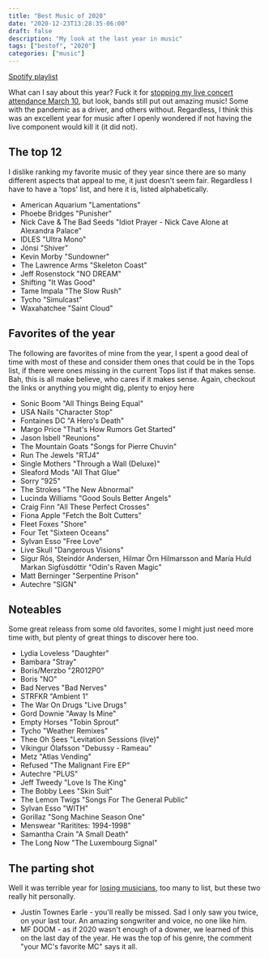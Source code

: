 ```yaml
---
title: "Best Music of 2020"
date: "2020-12-23T13:28:35-06:00"
draft: false
description: "My look at the last year in music"
tags: ["bestof", "2020"]
categories: ["music"]
---
```


[Spotify playlist](https://open.spotify.com/playlist/6okZT5StwwI5gWMStf0gQo?si=ifMUPzi3Thun0fyrirNrMw)

What can I say about this year? Fuck it for [stopping my live concert attendance March 10](https://fak3r.com/music-concerts/), but look, bands still put out amazing music! Some with the pandemic as a driver, and others without. Regardless, I think this was an excellent year for music after I openly wondered if not having the live component would kill it (it did not).

## The top 12

I dislike ranking my favorite music of they year since there are so many different aspects that appeal to me, it just doesn't seem fair. Regardless I have to have a 'tops' list, and here it is, listed alphabetically.

* American Aquarium "Lamentations"
* Phoebe Bridges "Punisher"
* Nick Cave & The Bad Seeds "Idiot Prayer - Nick Cave Alone at Alexandra Palace"
* IDLES "Ultra Mono"
* Jónsi "Shiver"
* Kevin Morby "Sundowner"
* The Lawrence Arms "Skeleton Coast"
* Jeff Rosenstock "NO DREAM"
* Shifting "It Was Good"
* Tame Impala "The Slow Rush"
* Tycho "Simulcast"
* Waxahatchee "Saint Cloud"

## Favorites of the year

The following are favorites of mine from the year, I spent a good deal of time with most of these and consider them ones that could be in the Tops list, if there were ones missing in the current Tops list if that makes sense. Bah, this is all make believe, who cares if it makes sense. Again, checkout the links or anything you might dig, plenty to enjoy here

* Sonic Boom "All Things Being Equal"
* USA Nails "Character Stop"
* Fontaines DC "A Hero's Death"
* Margo Price "That's How Rumors Get Started"
* Jason Isbell "Reunions"
* The Mountain Goats "Songs for Pierre Chuvin"
* Run The Jewels "RTJ4"
* Single Mothers "Through a Wall (Deluxe)"
* Sleaford Mods "All That Glue" 
* Sorry "925"
* The Strokes "The New Abnormal"
* Lucinda Williams "Good Souls Better Angels"
* Craig Finn "All These Perfect Crosses"
* Fiona Apple "Fetch the Bolt Cutters"
* Fleet Foxes "Shore"
* Four Tet "Sixteen Oceans"
* Sylvan Esso "Free Love"
* Live Skull "Dangerous Visions"
* Sigur Rós, Steindór Andersen, Hilmar Örn Hilmarsson and María Huld Markan Sigfúsdóttir "Odin's Raven Magic"
* Matt Berninger "Serpentine Prison"
* Autechre "SIGN"

## Noteables

Some great releass from some old favorites, some I might just need more time with, but plenty of great things to discover here too.

* Lydia Loveless "Daughter"
* Bambara "Stray"
* Boris/Merzbo "2R012P0"
* Boris "NO"
* Bad Nerves "Bad Nerves"
* STRFKR "Ambient 1"
* The War On Drugs "Live Drugs"
* Gord Downie "Away Is Mine"
* Empty Horses "Tobin Sprout"
* Tycho "Weather Remixes"
* Thee Oh Sees "Levitation Sessions (live)"
* Víkingur Ólafsson "Debussy - Rameau"
* Metz "Atlas Vending"
* Refused "The Malignant Fire EP"
* Autechre "PLUS"
* Jeff Tweedy "Love Is The King"
* The Bobby Lees "Skin Suit"
* The Lemon Twigs "Songs For The General Public"
* Sylvan Esso "WITH"
* Gorillaz "Song Machine Season One"
* Menswear "Raritites: 1994-1998"
* Samantha Crain "A Small Death"
* The Long Now "The Luxembourg Signal"

## The parting shot

Well it was terrible year for [losing musicians](https://www.npr.org/2020/12/31/950086106/in-memoriam-2020-the-musicians-we-lost), too many to list, but these two really hit personally.

* Justin Townes Earle - you'll really be missed. Sad I only saw you twice, on your last tour. An amazing songwriter and voice, no one like him.
* MF DOOM - as if 2020 wasn't enough of a downer, we learned of this on the last day of the year. He was the top of his genre, the comment "your MC's favorite MC" says it all.
